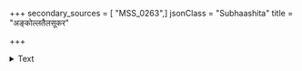+++
secondary_sources = [ "MSS_0263",]
jsonClass = "Subhaashita"
title = "अङ्कोल्लतैलसूकर"

+++

<details><summary>Text</summary>

अङ्कोल्लतैलसूकर- शिशुमारवसासु भावितं बीजम्।  
सद्यो रोहति निहितं भूमौ करकाम्भसा सिक्तम्॥
</details>
